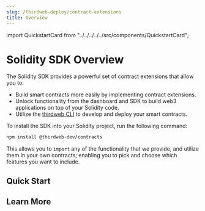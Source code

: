 ```yaml
---
slug: /thirdweb-deploy/contract-extensions
title: Overview
---
```


import QuickstartCard from "../../../../../src/components/QuickstartCard";

# Solidity SDK Overview

The Solidity SDK provides a powerful set of contract extensions that allow you to:

- Build smart contracts more easily by implementing contract extensions.
- Unlock functionality from the dashboard and SDK to build web3 applications on top of your Solidity code.
- Utilize the [thirdweb CLI](/thirdweb-deploy/thirdweb-cli) to develop and deploy your smart contracts.

To install the SDK into your Solidity project, run the following command:

```bash
npm install @thirdweb-dev/contracts
```

This allows you to `import` any of the functionality that we provide, and utilize them in your own contracts; enabling you to
pick and choose which features you want to include.

## Quick Start

<div className="row" style={{marginBottom:24}}>

<div className="col col--12" style={{ marginTop: 8 }}>
  <QuickstartCard
    name="Create an NFT Collection using contract extensions"
    link="/thirdweb-deploy/contract-extensions/quickstart"
    image="/assets/icons/nft.svg"
  />
</div>

</div>

## Learn More

<div className="row" style={{marginBottom:24}}>

<!-- TODO: This link should change to something more useful -->
<div className="col col--6" style={{ marginTop: 8 }}>
  <QuickstartCard
    name="Explore the Available Contract Extensions"
    link="/thirdweb-deploy/contract-extensions/erc20"
    image="/assets/icons/general.svg"
  />
</div>

<div className="col col--6" style={{ marginTop: 8 }}>
  <QuickstartCard
    name="What is thirdweb deploy?"
    link="/thirdweb-deploy"
    image="/assets/icons/thirdweb-icon.png"
  />
</div>

</div>
